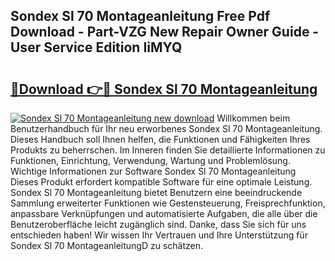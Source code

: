 ## Sondex Sl 70 Montageanleitung Free Pdf Download - Part-VZG New Repair Owner Guide - User Service Edition IiMYQ

# <h2><a href="http://df8i6j6.blite.top/?on=Sondex+Sl+70+Montageanleitung">🔗Download 👉🔴 Sondex Sl 70 Montageanleitung</a></h2>

[![Sondex Sl 70 Montageanleitung new download](https://i.imgur.com/lujVjoI.png)](http://df8i6j6.blite.top/?on=Sondex+Sl+70+Montageanleitung)
Willkommen beim Benutzerhandbuch für Ihr neu erworbenes Sondex Sl 70 Montageanleitung. Dieses Handbuch soll Ihnen helfen, die Funktionen und Fähigkeiten Ihres Produkts zu beherrschen. Im Inneren finden Sie detaillierte Informationen zu Funktionen, Einrichtung, Verwendung, Wartung und Problemlösung. Wichtige Informationen zur Software Sondex Sl 70 Montageanleitung Dieses Produkt erfordert kompatible Software für eine optimale Leistung. Sondex Sl 70 Montageanleitung bietet Benutzern eine beeindruckende Sammlung erweiterter Funktionen wie Gestensteuerung, Freisprechfunktion, anpassbare Verknüpfungen und automatisierte Aufgaben, die alle über die Benutzeroberfläche leicht zugänglich sind. Danke, dass Sie sich für uns entschieden haben! Wir wissen Ihr Vertrauen und Ihre Unterstützung für Sondex Sl 70 MontageanleitungD zu schätzen.
